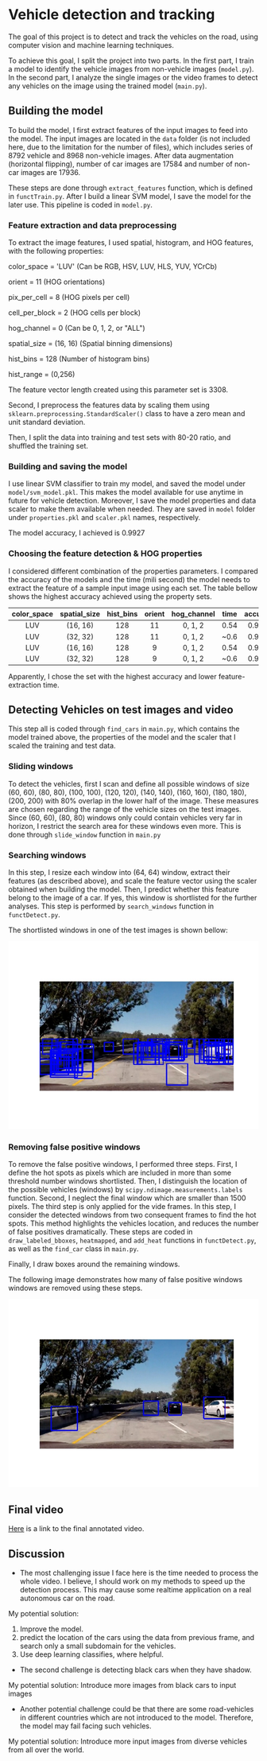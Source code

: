 # Vehicle detection and tracking
The goal of this project is to detect and track the vehicles on the road, using computer vision and machine learning techniques. 

To achieve this goal, I split the project into two parts. In the first part, I train a model to identify the vehicle images from non-vehicle images (`model.py`). In the second part, I analyze the single images or the video frames to detect any vehicles on the image using the trained model (`main.py`).

## Building the model
To build the model, I first extract features of the input images to feed into the model. The input images are located in the `data` folder (is not included here, due to the limitation for the number of files), which includes series of 8792 vehicle and 8968 non-vehicle images. After data augmentation (horizontal flipping), number of car images are 17584 and number of non-car images are 17936. 

These steps are done through `extract_features` function, which is defined in `functTrain.py`. After I build a linear SVM model, I save the model for the later use. This pipeline is coded in `model.py`.

### Feature extraction and data preprocessing

To extract the image features, I used spatial, histogram, and HOG features, with the following properties:

color_space = 'LUV'  (Can be RGB, HSV, LUV, HLS, YUV, YCrCb)

orient = 11   (HOG orientations)

pix_per_cell = 8  (HOG pixels per cell)

cell_per_block = 2  (HOG cells per block)

hog_channel = 0  (Can be 0, 1, 2, or "ALL")

spatial_size = (16, 16)  (Spatial binning dimensions)

hist_bins = 128   (Number of histogram bins)

hist_range = (0,256) 

The feature vector length created using this parameter set is 3308.

Second, I preprocess the features data by scaling them using `sklearn.preprocessing.StandardScaler()` class to have a zero mean and unit standard deviation. 

Then, I split the data into training and test sets with 80-20 ratio, and shuffled the training set.


### Building and saving the model

I use linear SVM classifier to train my model, and saved the model under `model/svm_model.pkl`. This makes the model available for use anytime in future for vehicle detection. Moreover, I save the model properties and data scaler to make them available when needed. They are saved in `model` folder under `properties.pkl` and `scaler.pkl` names, respectively.

The model accuracy, I achieved is 0.9927


### Choosing the feature detection & HOG properties

I considered different combination of the properties parameters. I compared the accuracy of the models and the time (mili second) the model needs to extract the feature of a sample input image using each set. The table bellow shows the highest accuracy achieved using the property sets.

| color_space  | spatial_size|hist_bins|orient  |hog_channel|time       |accuracy|
|:------------:|:-----------:|:-------:|:-------:|:-------:|:----------:|:-------:|
|LUV| (16, 16) 					|128		| 11  |0, 1, 2 | 0.54 |0.9927|
|LUV| (32, 32) 					|128		| 11  |0, 1, 2 | ~0.6 |0.9927|
|LUV | (16, 16) 					|128		| 9  |0, 1, 2 | 0.54 |0.9921|
|LUV |(32, 32) 					|128		| 9  |0, 1, 2 | ~0.6 |0.9921|

Apparently, I chose the set with the highest accuracy and lower feature-extraction time.


## Detecting Vehicles on test images and video

This step all is coded through `find_cars` in `main.py`, which contains the model trained above, the properties of the model and the scaler that I scaled the training and test data. 

### Sliding windows

To detect the vehicles, first I scan and define all possible windows of size (60, 60), (80, 80), (100, 100), (120, 120), (140, 140), (160, 160), (180, 180), (200, 200) with 80% overlap in the lower half of the image. These measures are chosen regarding the range of the vehicle sizes on the test images. Since (60, 60), (80, 80) windows only could contain vehicles very far in horizon, I restrict the search area for these windows even more. This is done through `slide_window` function in `main.py`

### Searching windows

In this step, I resize each window into (64, 64) window, extract their features (as described above), and scale the feature vector using the scaler obtained when building the model. Then, I predict whether this feature belong to the image of a car. If yes, this window is shortlisted for the further analyses. This step is performed by `search_windows` function in `functDetect.py`.

The shortlisted windows in one of the test images is shown bellow:

![windows](https://github.com/hanieh-hassanzadeh/Vehicle-detection-and-tracking/blob/master/outputImages/test5_all_windows.jpg)


### Removing false positive windows

To remove the false positive windows, I performed three steps. First, I define the hot spots as pixels which are included in more than some threshold number windows shortlisted. Then, I distinguish the location of the possible vehicles (windows) by `scipy.ndimage.measurements.labels` function. Second, I neglect the final window which are smaller than 1500 pixels. The third step is only applied for the vide frames. In this step, I consider the detected windows from two consequent frames to find the hot spots. This method highlights the vehicles location, and reduces the number of false positives dramatically. These steps are coded in `draw_labeled_bboxes`, `heatmapped`, and `add_heat` functions in `functDetect.py`, as well as the `find_car` class in `main.py`.

Finally, I draw boxes around the remaining windows. 

The following image demonstrates how many of false positive windows windows are removed using these steps.

![final](https://github.com/hanieh-hassanzadeh/Vehicle-detection-and-tracking/blob/master/outputImages/test5.jpg)

## Final video

[Here](https://github.com/hanieh-hassanzadeh/Vehicle-detection-and-tracking/blob/master/outputvideo/project_video_annotated.mp4) is a link to the final annotated video.

## Discussion

 - The most challenging issue I face here is the time needed to process the whole video. I believe, I should work on my methods to speed up the detection process. This may cause some realtime application on a real autonomous car on the road.

 My potential solution: 
   1. Improve the model.
   2. predict the location of the cars using the data from previous frame, and search only a small subdomain for the vehicles.
   3. Use deep learning classifies, where helpful.
  
- The second challenge is detecting black cars when they have shadow.

 My potential solution: 
  Introduce more images from black cars to input images

- Another potential challenge could be that there are some road-vehicles in different countries which are not introduced to the model. Therefore, the model may fail facing such vehicles.

 My potential solution: 
   Introduce more input images from diverse vehicles from all over the world.
